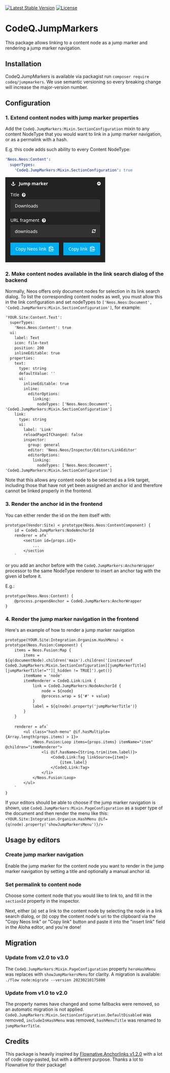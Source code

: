 [![Latest Stable Version](https://poser.pugx.org/codeq/neos-link/v/stable)](https://packagist.org/packages/codeq/neos-link)
[![License](https://poser.pugx.org/codeq/neos-link/license)](LICENSE)

# CodeQ.JumpMarkers

This package allows linking to a content node as a jump marker and rendering a jump marker navigation.

## Installation

CodeQ.JumpMarkers is available via packagist run `composer require codeq/jumpmarkers`.
We use semantic versioning so every breaking change will increase the major-version number.

## Configuration

### 1. Extend content nodes with jump marker properties

Add the `CodeQ.JumpMarkers:Mixin.SectionConfiguration` mixin to any content NodeType 
that you would want to link in a jump marker navigation, or as a permalink with a hash.

E.g. this code adds such ability to every Content NodeType:

```yaml
'Neos.Neos:Content':
  superTypes:
    'CodeQ.JumpMarkers:Mixin.SectionConfiguration': true
```

![inspector editor](editor-demo.png)

### 2. Make content nodes available in the link search dialog of the backend

Normally, Neos offers only document nodes for selection in its link search dialog. To list the corresponding content 
nodes as well, you must allow this in the link configuration and set nodeTypes to 
`['Neos.Neos:Document', 'CodeQ.JumpMarkers:Mixin.SectionConfiguration']`, for example:

```
'YOUR.Site:Content.Text':
  superTypes:
    'Neos.Neos:Content': true
  ui:
    label: Text
    icon: file-text
    position: 200
    inlineEditable: true
  properties:
    text:
      type: string
      defaultValue: ''
      ui:
        inlineEditable: true
        inline:
          editorOptions:
            linking:
              nodeTypes: ['Neos.Neos:Document', 'CodeQ.JumpMarkers:Mixin.SectionConfiguration']
    link:
      type: string
      ui:
        label: 'Link'
        reloadPageIfChanged: false
        inspector:
          group: general
          editor: 'Neos.Neos/Inspector/Editors/LinkEditor'
          editorOptions:
            linking:
              nodeTypes: ['Neos.Neos:Document', 'CodeQ.JumpMarkers:Mixin.SectionConfiguration']
```

Note that this allows any content node to be selected as a link target, including those that have not yet been assigned 
an anchor id and therefore cannot be linked properly in the frontend.

### 3. Render the anchor id in the frontend

You can either render the id on the item itself with:
```
prototype(Vendor:Site) < prototype(Neos.Neos:ContentComponent) {
    id = CodeQ.JumpMarkers:NodeAnchorId
    renderer = afx`
        <section id={props.id}>
            ...
        </section
    `
```

or you add an anchor before with the `CodeQ.JumpMarkers:AnchorWrapper` processor to the same NodeType renderer
to insert an anchor tag with the given id before it.

E.g.:
```
prototype(Neos.Neos:Content) {
    @process.prependAnchor = CodeQ.JumpMarkers:AnchorWrapper
}
```

### 4. Render the jump marker navigation in the frontend

Here's an example of how to render a jump marker navigation

```
prototype(YOUR.Site:Integration.Organism.HashMenu) < prototype(Neos.Fusion:Component) {
    items = Neos.Fusion:Map {
        items = ${q(documentNode).children('main').children('[instanceof CodeQ.JumpMarkers:Mixin.SectionConfiguration][jumpMarkerTitle][jumpMarkerTitle!=""][_hidden != TRUE]').get()}
        itemName = 'node'
        itemRenderer = CodeQ.Link:Link {
            link = CodeQ.JumpMarkers:NodeAnchorId {
                node = ${node}
                @process.wrap = ${'#' + value}
            }
            label = ${q(node).property('jumpMarkerTitle')}
        }
    }

    renderer = afx`
        <ul class="hash-menu" @if.hasMultiple={Array.length(props.items) > 1}>
            <Neos.Fusion:Loop items={props.items} itemName="item" @children="itemRenderer">
                <li @if.hasName={String.trim(item.label)}>
                    <CodeQ.Link:Tag linkSource={item}>
                        {item.label}
                    </CodeQ.Link:Tag>
                </li>
            </Neos.Fusion:Loop>
        </ul>
    `
}
```

If your editors should be able to choose if the jump marker navigation is shown, 
use `CodeQ.JumpMarkers:Mixin.PageConfiguration` as a super type of the document and then
render the menu like this: `<YOUR.Site:Integration.Organism.HashMenu @if={q(node).property('showJumpMarkersMenu')}/>`

## Usage by editors

### Create jump marker navigation

Enable the jump marker for the content node you want to render in the jump marker navigation by setting a title 
and optionally a manual anchor id.

### Set permalink to content node

Choose some content node that you would like to link to, and fill in the `sectionId` property in the inspector.

Next, either (a) set a link to the content node by selecting the node in a link search dialog, 
or (b) copy the content node's uri to the clipboard via the "Copy Neos link" or "Copy link" button and paste it into 
the "insert link" field in the Aloha editor, and you're done!

## Migration

### Update from v2.0 to v3.0

The `CodeQ.JumpMarkers:Mixin.PageConfiguration` property `heroHashMenu` was replaces with `showJumpMarkersMenu` for clarity.
A migration is available: `./flow node:migrate --version 20230210175800`

### Update from v1.0 to v2.0

The property names have changed and some fallbacks were removed, so an automatic migration is not applied.
`CodeQ.JumpMarkers:Mixin.SectionConfiguration.DefaultDisabled` was removed,
`includeInHashMenu` was removed, `hashMenuTitle` was renamed to `jumpMarkerTitle`.

## Credits

This package is heavily inspired by [Flownative.Anchorlinks v1.2.0](https://github.com/flownative/neos-anchorlinks)
with a lot of code copy-pasted, but with a different purpose. Thanks a lot to Flownative for their package!
